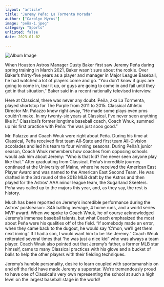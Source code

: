 ```yaml
---
layout: "article"
title: "Jeremy Peña: La Tormenta Morada"
author: ["Carolyn Myrus"]
image: "peña-1.jpeg"
category: "Sports"
unlisted: false
date: 2023-01-02
 
---
```


![Album Image](assets/images/peña-1.jpeg)

When Houston Astros Manager Dusty Baker first saw Jeremy Peña during spring training in March 2021, Baker wasn’t sure about the rookie. Over Baker’s thirty-five years as a player and manager in Major League Baseball, he had watched a lot of players come and go. “You don't know if guys are going to come in, tear it up, or guys are going to come in and fail until they get in that situation,” Baker said in a recent nationally televised interview.

Here at Classical, there was never any doubt. Peña, aka La Tormenta, played shortstop for The Purple from 2011 to 2015. Classical Athletic Director Mr. Palazzo knew right away, “He made some plays even pros couldn’t make. In my twenty-six years at Classical, I’ve never seen anything like it.” Classical’s former longtime baseball coach, Coach Wnuk, summed up his first practice with Peña: “he was just sooo good.” 

Mr. Palazzo and Coach Wnuk were right about Peña. During his time at Classical, Peña received first team All-State and first team All-Division accolades and led his team to four winning seasons. During Peña’s junior season, Coach Wnuk remembers how coaches from opposing schools would ask him about Jeremy: “Who is that kid? I’ve never seen anyone play like that.” After graduating from Classical, Peña’s incredible journey continued at the University of Maine, where he received the American East Player Award and was named to the American East Second Team. He was drafted in the 3rd round of the 2018 MLB draft by the Astros and then played for the Astros’ AAA minor league team, the Sugarland Skeeters. Peña was called up to the majors this year, and, as they say, the rest is history.   

Much has been reported on Jeremy’s incredible performance during the Astros’ postseason:  .345 batting average, 4 home runs, and a world series MVP award. When we spoke to Coach Wnuk, he of course acknowledged Jeremy’s immense baseball talents, but what Coach emphasized the most about Peña were his qualities off of the field. “If somebody made an error, when they came back to the dugout, he would say ‘C’mon, we’ll get them next inning.’ If I had a son, I would want him to be like Jeremy.” Coach Wnuk reiterated several times that “he was just a nice kid” who was always a team player.  Coach Wnuk also pointed out that Jeremy’s father, a former MLB star himself, came to many Classical practices with his glove and a bucket of balls to help the other players with their fielding techniques. 

Jeremy’s humble personality, desire to learn coupled with sportsmanship on and off the field have made Jeremy a superstar. We’re tremendously proud to have one of Classical’s very own representing the school at such a high level on the largest baseball stage in the world! 
